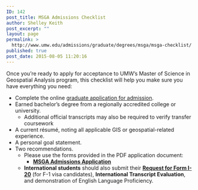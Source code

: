 ```yaml
---
ID: 142
post_title: MSGA Admissions Checklist
author: Shelley Keith
post_excerpt: ""
layout: page
permalink: >
  http://www.umw.edu/admissions/graduate/degrees/msga/msga-checklist/
published: true
post_date: 2015-08-05 11:20:16
---
```

Once you’re ready to apply for acceptance to UMW’s Master of Science in Geospatial Analysis program, this checklist will help you make sure you have everything you need:
<ul>
 	<li>Complete the online <a href="https://www.applyweb.com/umw/menu.html">graduate application for admission</a>.</li>
 	<li>Earned bachelor’s degree from a regionally accredited college or university.
<ul>
 	<li>Additional official transcripts may also be required to verify transfer coursework</li>
</ul>
</li>
 	<li>A current résumé, noting all applicable GIS or geospatial-related experience.</li>
 	<li>A personal goal statement.</li>
 	<li>Two recommendations.
<ul>
 	<li>Please use the forms provided in the PDF application document:
<ul>
 	<li><a href="http://www.umw.edu/admissions/wp-content/uploads/sites/6/2015/08/MSGA-Application.pdf"><strong>MSGA Admissions Application</strong></a></li>
</ul>
</li>
 	<li><strong>International students</strong> should also submit their <a href="http://international.umw.edu/international-services/prospective/request-for-form-i-20/"><strong>Request for Form I-20</strong></a> (for F-1 visa candidates), <strong>International Transcript Evaluation</strong>, and demonstration of English Language Proficiency.</li>
</ul>
</li>
</ul>